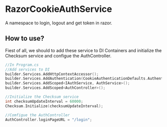 # RazorCookieAuthService
A namespace to login, logout and get token in razor.

## How to use?
Fiest of all, we should to add these service to DI Containers and initialize the Checksum service and configue the AuthController.

``` c sharp
//In Program.cs
//Add services to DI
builder.Services.AddHttpContextAccessor();
builder.Services.AddAuthentication(CookieAuthenticationDefaults.AuthenticationScheme).AddCookie();
builder.Services.AddScoped<IAuthService, AuthService>();
builder.Services.AddScoped<AuthController>();

//Initialize the Checksum service
int checksumUpdateInterval = 60000;
Checksum.Initialize(checksumUpdateInterval);

//Comfigue the AuthController
AuthController.loginPageURL = "/login";
```
